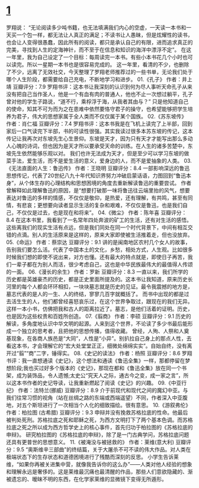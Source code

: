 # [1](https://github.com/platojobs/SFLOG/issues/200)


罗翔说：
“无论阅读多少吨书籍，也无法填满我们内心的空虚，一天读一本书和一天买一个包一样，都无法让人真正的满足；不读书让人愚昧，但是炫耀性的读书，也会让人变得很愚蠢，因此所有的阅读，都只是承认自己的有限，进而追求真正的完美，寻找到人生的定海神针，而不至于在信息和知识的海洋中漂浮不定”。
在这一年里，我为自己设定了一个目标：每周读完一本书。有些小本书花几个小时也可以读完。所以一星期一本书也是很容易完成的。
这一年里，看清的不少，也删除了不少，远离了无效社交，今天整理了罗翔老师推荐过的一些书单，无论我们处于哪个人生阶段，都需要给自己充电，不断地学习和进步。
01.《孔子》
作者：井上靖
豆瓣评分：7.9
罗翔书评：这本书让我深刻的认识到何为尽人事听天命孔子从来没有把自己当作圣人，他是一个有血有肉的普通人，他也不止一次想过躺平，孔子曾对他的学生子路说，“道不行，乘桴浮于海，从我者其由与？”
只是他知道自己的使命，知其不可为而为之在患难中依然要恪守君子的操守，也希望能够把学生培养为君子，伟大的思想家属于全人类而不仅仅属于某个国族。
02.《苏东坡传》
作者：肖仁福
豆瓣评分：7.4
罗翔书评：这本书我是在飞机上读完了上半部，回到家后一口气读完下半部，书的可读性很强。其实我读过很多本苏东坡的传记，这本传记让我再次对东坡先生心生景仰。东坡是天才，因为只有天才才能写出那么多动人心魄的诗词，但也因为是天才所以要承受天命的训练。在人生的诸多苦楚中，东坡先生依然能够乐观以对。
我们也许无法成为天才，但是至少可以学习东坡的做菜手法，爱生活，而不是爱生活的意义，爱身边的人，而不是爱抽象的人类。
03.《无法直面的人生：鲁迅传》
作者：王晓明
豆瓣评分：8.4
一部影响深远的鲁迅思想传记，代表了20世纪八九十年代知识界努力冲破启蒙话语，力图回到“鲁迅本身”，从个体生存的心理结构和思想困境的角度去重新解读鲁迅的重要尝试。
作者曾解释如此理解鲁迅的原因，是“想要打破那一味将鲁迅往云端里抬的风气，想要表达对鲁迅的多样的情感，不仅仅是敬仰，是热爱，还有理解，有共鸣，甚至有同情，有悲哀；更想要向读者显示生活的复杂和艰难，不仅仅是鲁迅，也是我们自己，不仅仅是过去，也是现在和将来”。
04.《微尘》
作者：陈年喜
豆瓣评分：8.4
在这本书里，我看到了一名常年四处奔波的矿工的生活，还有对生活的感悟。这些离我们的现实生活有点远，但是我们同处在同一个时代背景下，中间有相互交错的点滴。别人的生活原来是这样的，原来大家即使被生活推着走，但也没放弃。
05.《命运》
作者：蔡崇达
豆瓣评分：9.1
讲的是闽南地区农村几个女人的故事，告别我们要怎么活。代表了中国本土的文化，乡愁，相处方式，人生观。比如很多时候我们想的即使不说出来，对方也懂。还有最大的特点就是，即使日子再苦，我们一辈子都在为别人而活，很少考虑自己，这也是中华民族最伟大的最值得人传颂的一面。
06.《漫长的余生》
作者：罗新
豆瓣评分：8.3
一直以来，我们所学的历史都是英雄豪杰的历史，都是正史里面所提及的。这本书让我知道，原来历史长河里的每个人都会环环相扣，一块块墓志就是历史的见证。最令我震撼的地方是，墓志代表的是人的一生、人的终结，寥寥几百字就概括了。
而书中出现的都是过去活生生的人，他们都曾经喜怒哀乐过，在这个世界争取过，跟现在的我们无异。这样一本小书，仿佛把我和古人的距离拉近了。墓志，是他们活着的证明。历史，也是因为这些权贵和百姓所创造。
07.《翦商》
作者：李硕
豆瓣评分：9.1
历史的解读，多角度地认识中华文明的起源。人来到这个世界，不论读了多少书最后能形成一个独立的思考者，且把他的思想传播，值得收藏。
曾经，人殉、人祭和人奠基现象，在各商人族邑是“大同”，人性是“小异”。别扒拉自己身上的那点人性，去看这本书，才会理解它的“宏大处堂堂正正，细微处绵绵实实”。自始自终，没有离开过“翦”“商”二字，锤得实。
08.《史记的读法》
作者：杨照
豆瓣评分：8.6
罗翔书评：我一直想通读《史记》，这个想法和通读《鲁迅全集》一样，那都停留在梦想阶段;我也买过好多个版本的《史记》，那现在都和《鲁迅全集》放在同一个书架，成为装饰品，令人遗憾;太史公“究天人之际，通古今之变，成一家之言”，所以这本书作者的史记导读，让我重新燃起了阅读《史记》的兴趣。
09.《中亚行纪》
作者：法特兰(挪威)
豆瓣评分：8.9
介于前现代和现代之间的魔幻中亚。与我们往常习惯的视角（站在丝绸之路的东端或西端遥望）不同，作者深入中亚腹地，对五个斯坦进行了一次相当个人化的细致描绘。很有意思。
10.《游叙弗伦》
作者：柏拉图 (古希腊)
豆瓣评分：9.3
申辩并没有挽救苏格拉底的性命。他最后被判处死刑。苏格拉底之死和耶稣之死，为西方文明打下了两个基本色调。而苏格拉底之死之所以成为西方哲学史上的核心事件，首先归功于柏拉图的《苏格拉底的申辩》。
研究柏拉图的《苏格拉底的申辩》，除了是一门古典学问，苏格拉底问题还具有更普世的思想意义。
11.《被淹没与被拯救的》
作者：莱维(意大利)
豆瓣评分：9.5
“奥斯维辛三部曲”的终结篇，关于大屠杀不可不读的伟大作品。对人类在极端状态下的生存状态和道德困境进行了残酷而深刻的反思。
小学生告诉莱维，“如果你再被关进集中营，就像我告诉你的这么办”——人类对他人经验的想象和理解永远是奢侈的。这是莱维最沉痛也最清醒的作品，那些人们意欲隐藏的、渐被遗忘的、暧昧不明的东西，在化学家莱维的显微镜下变得无所遁形。